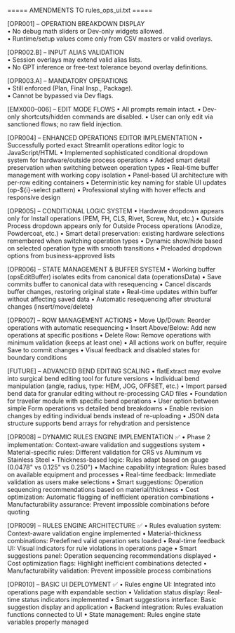 ===== AMENDMENTS TO rules_ops_ui.txt =====

[OPR001] – OPERATION BREAKDOWN DISPLAY  
• No debug math sliders or Dev-only widgets allowed.  
• Runtime/setup values come only from CSV masters or valid overlays.  

[OPR002.B] – INPUT ALIAS VALIDATION  
• Session overlays may extend valid alias lists.  
• No GPT inference or free-text tolerance beyond overlay definitions.  

[OPR003.A] – MANDATORY OPERATIONS  
• Still enforced (Plan, Final Insp., Package).  
• Cannot be bypassed via Dev flags.  

[EMX000–006] – EDIT MODE FLOWS
• All prompts remain intact.
• Dev-only shortcuts/hidden commands are disabled.
• User can only edit via sanctioned flows; no raw field injection.

[OPR004] – ENHANCED OPERATIONS EDITOR IMPLEMENTATION
• Successfully ported exact Streamlit operations editor logic to JavaScript/HTML
• Implemented sophisticated conditional dropdown system for hardware/outside process operations
• Added smart detail preservation when switching between operation types
• Real-time buffer management with working copy isolation
• Panel-based UI architecture with per-row editing containers
• Deterministic key naming for stable UI updates (op-${i}-select pattern)
• Professional styling with hover effects and responsive design

[OPR005] – CONDITIONAL LOGIC SYSTEM
• Hardware dropdown appears only for Install operations (PEM, FH, CLS, Rivet, Screw, Nut, etc.)
• Outside Process dropdown appears only for Outside Process operations (Anodize, Powdercoat, etc.)
• Smart detail preservation: existing hardware selections remembered when switching operation types
• Dynamic show/hide based on selected operation type with smooth transitions
• Preloaded dropdown options from business-approved lists

[OPR006] – STATE MANAGEMENT & BUFFER SYSTEM
• Working buffer (opsEditBuffer) isolates edits from canonical data (operationsData)
• Save commits buffer to canonical data with resequencing
• Cancel discards buffer changes, restoring original state
• Real-time updates within buffer without affecting saved data
• Automatic resequencing after structural changes (insert/move/delete)

[OPR007] – ROW MANAGEMENT ACTIONS
• Move Up/Down: Reorder operations with automatic resequencing
• Insert Above/Below: Add new operations at specific positions
• Delete Row: Remove operations with minimum validation (keeps at least one)
• All actions work on buffer, require Save to commit changes
• Visual feedback and disabled states for boundary conditions

[FUTURE] – ADVANCED BEND EDITING SCALING
• flatExtract may evolve into surgical bend editing tool for future versions
• Individual bend manipulation (angle, radius, type: HEM, JOG, OFFSET, etc.)
• Import parsed bend data for granular editing without re-processing CAD files
• Foundation for traveller module with specific bend operations
• User option between simple Form operations vs detailed bend breakdowns
• Enable revision changes by editing individual bends instead of re-uploading
• JSON data structure supports bend arrays for rehydration and persistence

[OPR008] – DYNAMIC RULES ENGINE IMPLEMENTATION ✅
• Phase 2 implementation: Context-aware validation and suggestions system
• Material-specific rules: Different validation for CRS vs Aluminum vs Stainless Steel
• Thickness-based logic: Rules adapt based on gauge (0.0478" vs 0.125" vs 0.250")
• Machine capability integration: Rules based on available equipment and processes
• Real-time feedback: Immediate validation as users make selections
• Smart suggestions: Operation sequencing recommendations based on material/thickness
• Cost optimization: Automatic flagging of inefficient operation combinations
• Manufacturability assurance: Prevent impossible combinations before quoting

[OPR009] – RULES ENGINE ARCHITECTURE ✅
• Rules evaluation system: Context-aware validation engine implemented
• Material-thickness combinations: Predefined valid operation sets loaded
• Real-time feedback UI: Visual indicators for rule violations in operations page
• Smart suggestions panel: Operation sequencing recommendations displayed
• Cost optimization flags: Highlight inefficient combinations detected
• Manufacturability validation: Prevent impossible process combinations

[OPR010] – BASIC UI DEPLOYMENT ✅
• Rules engine UI: Integrated into operations page with expandable section
• Validation status display: Real-time status indicators implemented
• Smart suggestions interface: Basic suggestion display and application
• Backend integration: Rules evaluation functions connected to UI
• State management: Rules engine state variables properly managed
